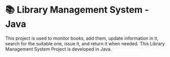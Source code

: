 # 📚 Library Management System -Java

<p>This project is used to monitor books, add them, update information in it, search for the suitable one, issue it, and return it when needed. This Library Management System Project is developed in Java. </p>
